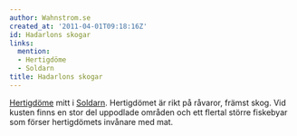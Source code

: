 ```yaml
---
author: Wahnstrom.se
created_at: '2011-04-01T09:18:16Z'
id: Hadarlons skogar
links:
  mention:
  - Hertigdöme
  - Soldarn
title: Hadarlons skogar
---
```


[Hertigdöme] mitt i [Soldarn]. Hertigdömet är rikt på råvaror, främst skog. Vid kusten finns en stor
del uppodlade områden och ett flertal större fiskebyar som förser hertigdömets invånare med mat.

  [Hertigdöme]: Hertigdöme
  [Soldarn]: Soldarn
